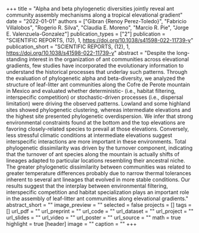 +++
title = "Alpha and beta phylogenetic diversities jointly reveal ant community
   assembly mechanisms along a tropical elevational gradient"
date = "2022-01-01"
authors = ["Gibran {Renoy Perez-Toledo}", "Fabricio Villalobos", "Rogerio R. Silva", "Claudia E. Moreno", "Marcio R. Pie", "Jorge E. Valenzuela-Gonzalez"]
publication_types = ["2"]
publication = "SCIENTIFIC REPORTS, (12), 1, https://doi.org/10.1038/s41598-022-11739-y"
publication_short = "SCIENTIFIC REPORTS, (12), 1, https://doi.org/10.1038/s41598-022-11739-y"
abstract = "Despite the long-standing interest in the organization of ant
   communities across elevational gradients, few studies have incorporated
   the evolutionary information to understand the historical processes that
   underlay such patterns. Through the evaluation of phylogenetic alpha and
   beta-diversity, we analyzed the structure of leaf-litter ant communities
   along the Cofre de Perote mountain in Mexico and evaluated whether
   deterministic- (i.e., habitat filtering, interspecific competition) or
   stochastic-driven processes (i.e., dispersal limitation) were driving
   the observed patterns. Lowland and some highland sites showed
   phylogenetic clustering, whereas intermediate elevations and the highest
   site presented phylogenetic overdispersion. We infer that strong
   environmental constraints found at the bottom and the top elevations are
   favoring closely-related species to prevail at those elevations.
   Conversely, less stressful climatic conditions at intermediate
   elevations suggest interspecific interactions are more important in
   these environments. Total phylogenetic dissimilarity was driven by the
   turnover component, indicating that the turnover of ant species along
   the mountain is actually shifts of lineages adapted to particular
   locations resembling their ancestral niche. The greater phylogenetic
   dissimilarity between communities was related to greater temperature
   differences probably due to narrow thermal tolerances inherent to
   several ant lineages that evolved in more stable conditions. Our results
   suggest that the interplay between environmental filtering,
   interspecific competition and habitat specialization plays an important
   role in the assembly of leaf-litter ant communities along elevational
   gradients."
abstract_short = ""
image_preview = ""
selected = false
projects = []
tags = []
url_pdf = ""
url_preprint = ""
url_code = ""
url_dataset = ""
url_project = ""
url_slides = ""
url_video = ""
url_poster = ""
url_source = ""
math = true
highlight = true
[header]
image = ""
caption = ""
+++
